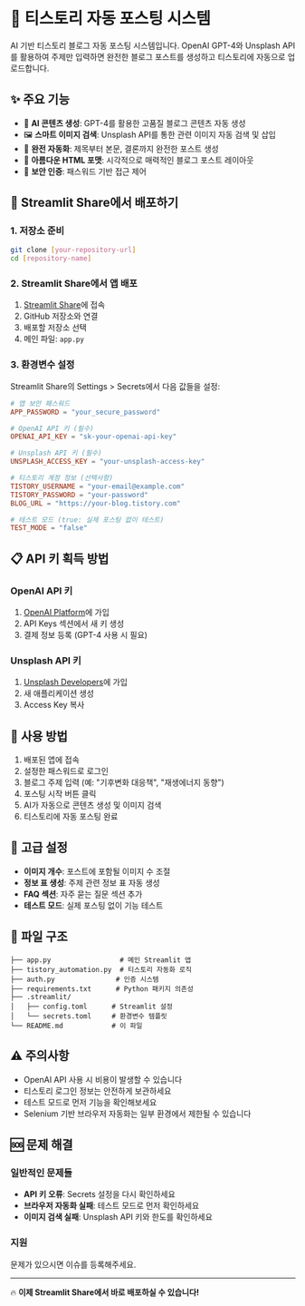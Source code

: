 # 🚀 티스토리 자동 포스팅 시스템

AI 기반 티스토리 블로그 자동 포스팅 시스템입니다. OpenAI GPT-4와 Unsplash API를 활용하여 주제만 입력하면 완전한 블로그 포스트를 생성하고 티스토리에 자동으로 업로드합니다.

## ✨ 주요 기능

- 🤖 **AI 콘텐츠 생성**: GPT-4를 활용한 고품질 블로그 콘텐츠 자동 생성
- 🖼️ **스마트 이미지 검색**: Unsplash API를 통한 관련 이미지 자동 검색 및 삽입
- 📝 **완전 자동화**: 제목부터 본문, 결론까지 완전한 포스트 생성
- 🎨 **아름다운 HTML 포맷**: 시각적으로 매력적인 블로그 포스트 레이아웃
- 🔐 **보안 인증**: 패스워드 기반 접근 제어

## 🚀 Streamlit Share에서 배포하기

### 1. 저장소 준비
```bash
git clone [your-repository-url]
cd [repository-name]
```

### 2. Streamlit Share에서 앱 배포
1. [Streamlit Share](https://share.streamlit.io/)에 접속
2. GitHub 저장소와 연결
3. 배포할 저장소 선택
4. 메인 파일: `app.py`

### 3. 환경변수 설정
Streamlit Share의 Settings > Secrets에서 다음 값들을 설정:

```toml
# 앱 보안 패스워드
APP_PASSWORD = "your_secure_password"

# OpenAI API 키 (필수)
OPENAI_API_KEY = "sk-your-openai-api-key"

# Unsplash API 키 (필수)
UNSPLASH_ACCESS_KEY = "your-unsplash-access-key"

# 티스토리 계정 정보 (선택사항)
TISTORY_USERNAME = "your-email@example.com"
TISTORY_PASSWORD = "your-password"
BLOG_URL = "https://your-blog.tistory.com"

# 테스트 모드 (true: 실제 포스팅 없이 테스트)
TEST_MODE = "false"
```

## 📋 API 키 획득 방법

### OpenAI API 키
1. [OpenAI Platform](https://platform.openai.com/)에 가입
2. API Keys 섹션에서 새 키 생성
3. 결제 정보 등록 (GPT-4 사용 시 필요)

### Unsplash API 키
1. [Unsplash Developers](https://unsplash.com/developers)에 가입
2. 새 애플리케이션 생성
3. Access Key 복사

## 🎯 사용 방법

1. 배포된 앱에 접속
2. 설정한 패스워드로 로그인
3. 블로그 주제 입력 (예: "기후변화 대응책", "재생에너지 동향")
4. 포스팅 시작 버튼 클릭
5. AI가 자동으로 콘텐츠 생성 및 이미지 검색
6. 티스토리에 자동 포스팅 완료

## 🔧 고급 설정

- **이미지 개수**: 포스트에 포함될 이미지 수 조절
- **정보 표 생성**: 주제 관련 정보 표 자동 생성
- **FAQ 섹션**: 자주 묻는 질문 섹션 추가
- **테스트 모드**: 실제 포스팅 없이 기능 테스트

## 📁 파일 구조

```
├── app.py                 # 메인 Streamlit 앱
├── tistory_automation.py  # 티스토리 자동화 로직
├── auth.py               # 인증 시스템
├── requirements.txt      # Python 패키지 의존성
├── .streamlit/
│   ├── config.toml      # Streamlit 설정
│   └── secrets.toml     # 환경변수 템플릿
└── README.md            # 이 파일
```

## ⚠️ 주의사항

- OpenAI API 사용 시 비용이 발생할 수 있습니다
- 티스토리 로그인 정보는 안전하게 보관하세요
- 테스트 모드로 먼저 기능을 확인해보세요
- Selenium 기반 브라우저 자동화는 일부 환경에서 제한될 수 있습니다

## 🆘 문제 해결

### 일반적인 문제들
- **API 키 오류**: Secrets 설정을 다시 확인하세요
- **브라우저 자동화 실패**: 테스트 모드로 먼저 확인하세요
- **이미지 검색 실패**: Unsplash API 키와 한도를 확인하세요

### 지원
문제가 있으시면 이슈를 등록해주세요.

---

🔥 **이제 Streamlit Share에서 바로 배포하실 수 있습니다!**